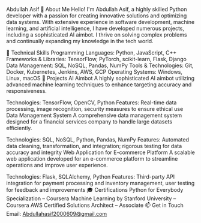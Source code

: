 Abdullah Asif
👋 About Me
Hello! I'm Abdullah Asif, a highly skilled Python developer with a passion for creating innovative solutions and optimizing data systems.
With extensive experience in software development, machine learning, and artificial intelligence, I have developed numerous projects, including a sophisticated AI aimbot.
I thrive on solving complex problems and continually expanding my knowledge in the tech world.

🔧 Technical Skills
Programming Languages: Python, JavaScript, C++
Frameworks & Libraries: TensorFlow, PyTorch, scikit-learn, Flask, Django
Data Management: SQL, NoSQL, Pandas, NumPy
Tools & Technologies: Git, Docker, Kubernetes, Jenkins, AWS, GCP
Operating Systems: Windows, Linux, macOS
🚀 Projects
AI Aimbot
A highly sophisticated AI aimbot utilizing advanced machine learning techniques to enhance targeting accuracy and responsiveness.

Technologies: TensorFlow, OpenCV, Python
Features: Real-time data processing, image recognition, security measures to ensure ethical use
Data Management System
A comprehensive data management system designed for a financial services company to handle large datasets efficiently.

Technologies: SQL, NoSQL, Python, Pandas, NumPy
Features: Automated data cleaning, transformation, and integration; rigorous testing for data accuracy and integrity
Web Application for E-commerce Platform
A scalable web application developed for an e-commerce platform to streamline operations and improve user experience.

Technologies: Flask, SQLAlchemy, Python
Features: Third-party API integration for payment processing and inventory management, user testing for feedback and improvements
🎓 Certifications
Python for Everybody Specialization – Coursera
Machine Learning by Stanford University – Coursera
AWS Certified Solutions Architect – Associate
📫 Get in Touch
Email: Abdullahasif2000609@gmail.com
